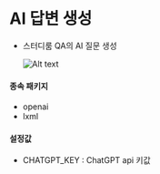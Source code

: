 # AI 답변 생성

- 스터디룸 QA의 AI 질문 생성

  ![Alt text](image.png)

#### 종속 패키지

- openai
- lxml

#### 설정값

- CHATGPT_KEY : ChatGPT api 키값
